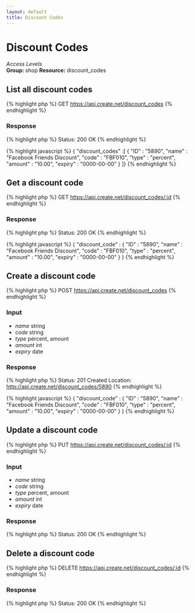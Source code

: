 ```yaml
---
layout: default
title: Discount Codes
---
```


Discount Codes
=============

*Access Levels*    
__Group:__ shop
__Resource:__ discount_codes

List all discount codes
-----------------------

{% highlight php %}
GET 	https://api.create.net/discount_codes
{% endhighlight %}

### Response

{% highlight php %}
Status: 200 OK
{% endhighlight %}

{% highlight javascript %}
{ "discount_codes" :[ 
	{
		"ID" : "5890",
		"name" : "Facebook Friends Discount",
		"code" : "FBF010",
		"type" : "percent",
		"amount" : "10.00",
		"expiry" : "0000-00-00"
	}
]}
{% endhighlight %}

Get a discount code
-------------------

{% highlight php %}
GET 	https://api.create.net/discount_codes/:id
{% endhighlight %}

### Response

{% highlight php %}
Status: 200 OK
{% endhighlight %}

{% highlight javascript %}
{ "discount_code" : 
	{
		"ID" : "5890",
		"name" : "Facebook Friends Discount",
		"code" : "FBF010",
		"type" : "percent",
		"amount" : "10.00",
		"expiry" : "0000-00-00"
	}
}
{% endhighlight %}

Create a discount code
----------------------

{% highlight php %}
POST 	https://api.create.net/discount_codes
{% endhighlight %}

### Input

* *name* string
* *code* string
* *type* percent, amount
* *amount* int
* *expiry* date

### Response

{% highlight php %}
Status: 201 Created
Location: http://api.create.net/discount_codes/5890
{% endhighlight %}

{% highlight javascript %}
{ "discount_code" : 
	{
		"ID" : "5890",
		"name" : "Facebook Friends Discount",
		"code" : "FBF010",
		"type" : "percent",
		"amount" : "10.00",
		"expiry" : "0000-00-00"
	}
}
{% endhighlight %}

Update a discount code
----------------------

{% highlight php %}
PUT 	https://api.create.net/discount_codes/:id
{% endhighlight %}

### Input

* *name* string
* *code* string
* *type* percent, amount
* *amount* int
* *expiry* date

### Response

{% highlight php %}
Status: 200 OK
{% endhighlight %}

Delete a discount code
----------------------

{% highlight php %}
DELETE 	https://api.create.net/discount_codes/:id
{% endhighlight %}

### Response

{% highlight php %}
Status: 200 OK
{% endhighlight %}